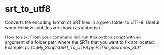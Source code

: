 # srt_to_utf8
Converts the encoding format of SRT files in a given folder to UTF-8.
Useful when Hebrew subtitles are shown as gibberish. 

<string>How to use:</strong>
From your command line run this python script with an argument of a folder path where the SRTs that you want to fix are located.
Example:
<i>py C:\My_Scripts\SRT_To_UTF8.py E:\The_Sopranos_S01^</i>
